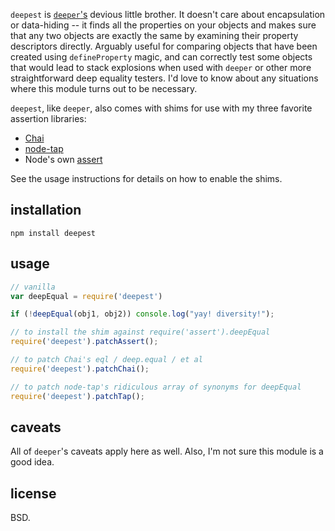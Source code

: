 `deepest` is [`deeper`'s](https://github.com/othiym23/node-deeper) devious
little brother. It doesn't care about encapsulation or data-hiding -- it finds
all the properties on your objects and makes sure that any two objects are
exactly the same by examining their property descriptors directly. Arguably
useful for comparing objects that have been created using `defineProperty`
magic, and can correctly test some objects that would lead to stack explosions
when used with `deeper` or other more straightforward deep equality testers.
I'd love to know about any situations where this module turns out to be
necessary.

`deepest`, like `deeper`, also comes with shims for use with my three favorite
assertion libraries:

* [Chai](http://chaijs.com/)
* [node-tap](https://github.com/isaacs/node-tap)
* Node's own [assert](http://nodejs.org/api/assert.html)

See the usage instructions for details on how to enable the shims.

## installation

```
npm install deepest
```

## usage

```javascript
// vanilla
var deepEqual = require('deepest')

if (!deepEqual(obj1, obj2)) console.log("yay! diversity!");

// to install the shim against require('assert').deepEqual
require('deepest').patchAssert();

// to patch Chai's eql / deep.equal / et al
require('deepest').patchChai();

// to patch node-tap's ridiculous array of synonyms for deepEqual
require('deepest').patchTap();
```

## caveats

All of `deeper`'s caveats apply here as well. Also, I'm not sure this module is
a good idea.

## license

BSD.
